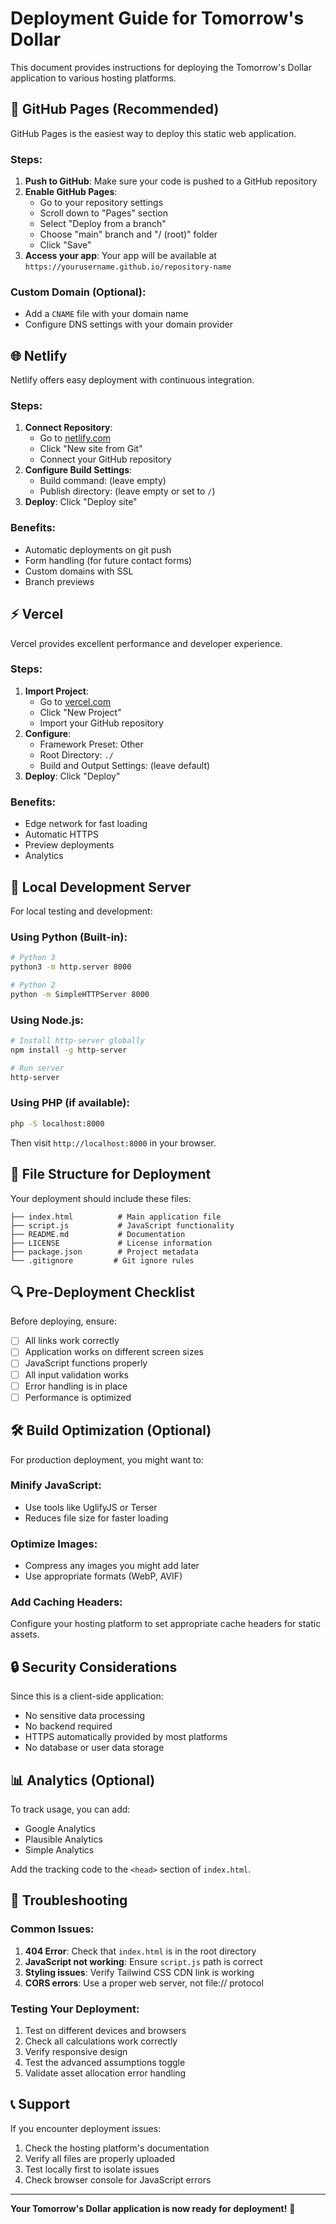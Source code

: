 # Deployment Guide for Tomorrow's Dollar

This document provides instructions for deploying the Tomorrow's Dollar application to various hosting platforms.

## 🚀 GitHub Pages (Recommended)

GitHub Pages is the easiest way to deploy this static web application.

### Steps:
1. **Push to GitHub**: Make sure your code is pushed to a GitHub repository
2. **Enable GitHub Pages**:
   - Go to your repository settings
   - Scroll down to "Pages" section
   - Select "Deploy from a branch"
   - Choose "main" branch and "/ (root)" folder
   - Click "Save"
3. **Access your app**: Your app will be available at `https://yourusername.github.io/repository-name`

### Custom Domain (Optional):
- Add a `CNAME` file with your domain name
- Configure DNS settings with your domain provider

## 🌐 Netlify

Netlify offers easy deployment with continuous integration.

### Steps:
1. **Connect Repository**: 
   - Go to [netlify.com](https://netlify.com)
   - Click "New site from Git"
   - Connect your GitHub repository
2. **Configure Build Settings**:
   - Build command: (leave empty)
   - Publish directory: (leave empty or set to `/`)
3. **Deploy**: Click "Deploy site"

### Benefits:
- Automatic deployments on git push
- Form handling (for future contact forms)
- Custom domains with SSL
- Branch previews

## ⚡ Vercel

Vercel provides excellent performance and developer experience.

### Steps:
1. **Import Project**:
   - Go to [vercel.com](https://vercel.com)
   - Click "New Project"
   - Import your GitHub repository
2. **Configure**:
   - Framework Preset: Other
   - Root Directory: `./`
   - Build and Output Settings: (leave default)
3. **Deploy**: Click "Deploy"

### Benefits:
- Edge network for fast loading
- Automatic HTTPS
- Preview deployments
- Analytics

## 🔧 Local Development Server

For local testing and development:

### Using Python (Built-in):
```bash
# Python 3
python3 -m http.server 8000

# Python 2
python -m SimpleHTTPServer 8000
```

### Using Node.js:
```bash
# Install http-server globally
npm install -g http-server

# Run server
http-server
```

### Using PHP (if available):
```bash
php -S localhost:8000
```

Then visit `http://localhost:8000` in your browser.

## 📁 File Structure for Deployment

Your deployment should include these files:
```
├── index.html          # Main application file
├── script.js           # JavaScript functionality
├── README.md           # Documentation
├── LICENSE             # License information
├── package.json        # Project metadata
└── .gitignore         # Git ignore rules
```

## 🔍 Pre-Deployment Checklist

Before deploying, ensure:
- [ ] All links work correctly
- [ ] Application works on different screen sizes
- [ ] JavaScript functions properly
- [ ] All input validation works
- [ ] Error handling is in place
- [ ] Performance is optimized

## 🛠 Build Optimization (Optional)

For production deployment, you might want to:

### Minify JavaScript:
- Use tools like UglifyJS or Terser
- Reduces file size for faster loading

### Optimize Images:
- Compress any images you might add later
- Use appropriate formats (WebP, AVIF)

### Add Caching Headers:
Configure your hosting platform to set appropriate cache headers for static assets.

## 🔒 Security Considerations

Since this is a client-side application:
- No sensitive data processing
- No backend required
- HTTPS automatically provided by most platforms
- No database or user data storage

## 📊 Analytics (Optional)

To track usage, you can add:
- Google Analytics
- Plausible Analytics
- Simple Analytics

Add the tracking code to the `<head>` section of `index.html`.

## 🚨 Troubleshooting

### Common Issues:
1. **404 Error**: Check that `index.html` is in the root directory
2. **JavaScript not working**: Ensure `script.js` path is correct
3. **Styling issues**: Verify Tailwind CSS CDN link is working
4. **CORS errors**: Use a proper web server, not file:// protocol

### Testing Your Deployment:
1. Test on different devices and browsers
2. Check all calculations work correctly
3. Verify responsive design
4. Test the advanced assumptions toggle
5. Validate asset allocation error handling

## 📞 Support

If you encounter deployment issues:
1. Check the hosting platform's documentation
2. Verify all files are properly uploaded
3. Test locally first to isolate issues
4. Check browser console for JavaScript errors

---

**Your Tomorrow's Dollar application is now ready for deployment!** 🎉 